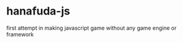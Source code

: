 hanafuda-js
===========

first attempt in making javascript game without any game engine or framework
